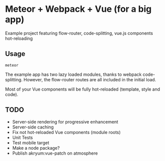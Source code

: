 # Meteor + Webpack + Vue (for a big app)

Example project featuring flow-router, code-splitting, vue.js components hot-reloading

## Usage

```
meteor
```

The example app has two lazy loaded modules, thanks to webpack code-splitting. However, the flow-router routes are all included in the initial load.

Most of your Vue components will be fully hot-reloaded (template, style and code).

## TODO

- Server-side rendering for progressive enhancement
- Server-side caching
- Fix not hot-reloaded Vue components (module roots)
- Unit Tests
- Test mobile target
- Make a node package?
- Publish akryum:vue-patch on atmosphere